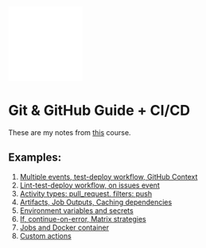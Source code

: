 <img id="logo" src="/github-course-1/logo1.png" alt="A logo that contains the word 'Git'" /> 

# Git & GitHub Guide + CI/CD

These are my notes from <a href="https://www.udemy.com/course/github-actions-the-complete-guide">this</a> course.

## Examples:

1. <a href="https://github.com/moonyc/ci-cd-example-1/">Multiple events, test-deploy workflow, GitHub Context</a>
2. <a href="https://github.com/moonyc/ci-cd-example-2">Lint-test-deploy workflow, on issues event</a>
3. <a href="https://github.com/moonyc/ci-cd-example-3">Activity types: pull_request. filters: push</a>
4. <a href="https://github.com/moonyc/ci-cd-example-4">Artifacts, Job Outputs, Caching dependencies
5. <a href="https://github.com/moonyc/ci-cd-example-5">Environment variables and secrets</a>
6. <a href="https://github.com/moonyc/ci-cd-example-6">If, continue-on-error, Matrix strategies</a>
7. <a href="https://github.com/moonyc/ci-cd-example-7">Jobs and Docker container</a>
8. <a href="https://github.com/moonyc/ci-cd-example-8">Custom actions</a>

